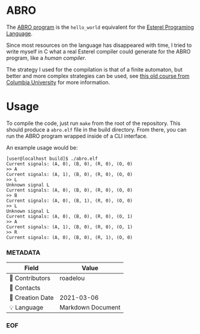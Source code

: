 # ABRO

The [ABRO program](abro.strl) is the `hello_world` equivalent for the [Esterel Programing Language](https://en.wikipedia.org/wiki/Esterel).

Since most resources on the language has disappeared with time, I tried to write myself in C what a real Esterel compiler could generate for the ABRO program, like a _human compiler_.

The strategy I used for the compilation is that of a finite automaton, but better and more complex strategies can be used, see [this old course from Columbia University](http://www1.cs.columbia.edu/~sedwards/classes/2002/w4995-02/esterel.pdf) for more information.

# Usage

To compile the code, just run `make` from the root of the repository. This should produce a `abro.elf` file in the build directory. From there, you can run the ABRO program wrapped inside of a CLI interface.

An example usage would be:

```
[user@localhost build]$ ./abro.elf
Current signals: (A, 0), (B, 0), (R, 0), (O, 0)
>> A
Current signals: (A, 1), (B, 0), (R, 0), (O, 0)
>> L
Unknown signal L
Current signals: (A, 0), (B, 0), (R, 0), (O, 0)
>> B
Current signals: (A, 0), (B, 1), (R, 0), (O, 0)
>> L
Unknown signal L
Current signals: (A, 0), (B, 0), (R, 0), (O, 1)
>> A
Current signals: (A, 1), (B, 0), (R, 0), (O, 1)
>> R
Current signals: (A, 0), (B, 0), (R, 1), (O, 0)
```

### METADATA

Field | Value
--- | ---
:pencil: Contributors | roadelou
:email: Contacts | 
:date: Creation Date | 2021-03-06
:bulb: Language | Markdown Document

### EOF

